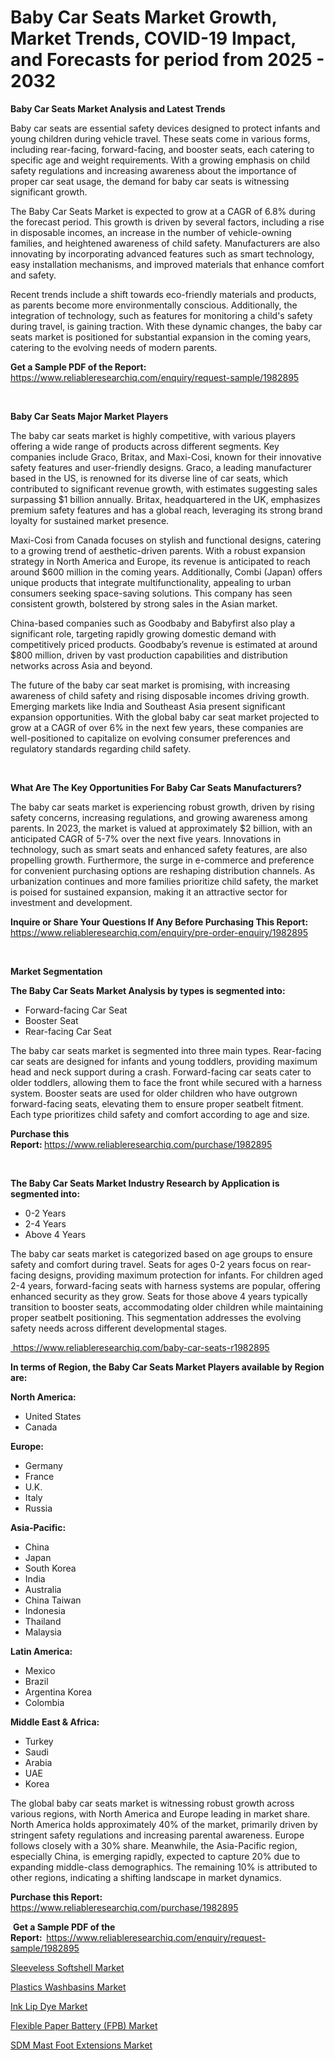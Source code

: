 <p><h1>Baby Car Seats Market Growth, Market Trends, COVID-19 Impact, and Forecasts for period from 2025 - 2032</h1></p><p><strong>Baby Car Seats Market Analysis and Latest Trends</strong></p>
<p><p>Baby car seats are essential safety devices designed to protect infants and young children during vehicle travel. These seats come in various forms, including rear-facing, forward-facing, and booster seats, each catering to specific age and weight requirements. With a growing emphasis on child safety regulations and increasing awareness about the importance of proper car seat usage, the demand for baby car seats is witnessing significant growth.</p><p>The Baby Car Seats Market is expected to grow at a CAGR of 6.8% during the forecast period. This growth is driven by several factors, including a rise in disposable incomes, an increase in the number of vehicle-owning families, and heightened awareness of child safety. Manufacturers are also innovating by incorporating advanced features such as smart technology, easy installation mechanisms, and improved materials that enhance comfort and safety.</p><p>Recent trends include a shift towards eco-friendly materials and products, as parents become more environmentally conscious. Additionally, the integration of technology, such as features for monitoring a child's safety during travel, is gaining traction. With these dynamic changes, the baby car seats market is positioned for substantial expansion in the coming years, catering to the evolving needs of modern parents.</p></p>
<p><strong>Get a Sample PDF of the Report:&nbsp;</strong> <a href="https://www.reliableresearchiq.com/enquiry/request-sample/1982895?utm_campaign=99&utm_medium=2&utm_source=Github&utm_content=ia&utm_term=06042025&utm_id=baby-car-seats">https://www.reliableresearchiq.com/enquiry/request-sample/1982895</a></p>
<p>&nbsp;</p>
<p><strong>Baby Car Seats Major Market Players</strong></p>
<p><p>The baby car seats market is highly competitive, with various players offering a wide range of products across different segments. Key companies include Graco, Britax, and Maxi-Cosi, known for their innovative safety features and user-friendly designs. Graco, a leading manufacturer based in the US, is renowned for its diverse line of car seats, which contributed to significant revenue growth, with estimates suggesting sales surpassing $1 billion annually. Britax, headquartered in the UK, emphasizes premium safety features and has a global reach, leveraging its strong brand loyalty for sustained market presence.</p><p>Maxi-Cosi from Canada focuses on stylish and functional designs, catering to a growing trend of aesthetic-driven parents. With a robust expansion strategy in North America and Europe, its revenue is anticipated to reach around $600 million in the coming years. Additionally, Combi (Japan) offers unique products that integrate multifunctionality, appealing to urban consumers seeking space-saving solutions. This company has seen consistent growth, bolstered by strong sales in the Asian market.</p><p>China-based companies such as Goodbaby and Babyfirst also play a significant role, targeting rapidly growing domestic demand with competitively priced products. Goodbaby’s revenue is estimated at around $800 million, driven by vast production capabilities and distribution networks across Asia and beyond.</p><p>The future of the baby car seat market is promising, with increasing awareness of child safety and rising disposable incomes driving growth. Emerging markets like India and Southeast Asia present significant expansion opportunities. With the global baby car seat market projected to grow at a CAGR of over 6% in the next few years, these companies are well-positioned to capitalize on evolving consumer preferences and regulatory standards regarding child safety.</p></p>
<p>&nbsp;</p>
<p><strong>What Are The Key Opportunities For Baby Car Seats Manufacturers?</strong></p>
<p><p>The baby car seats market is experiencing robust growth, driven by rising safety concerns, increasing regulations, and growing awareness among parents. In 2023, the market is valued at approximately $2 billion, with an anticipated CAGR of 5-7% over the next five years. Innovations in technology, such as smart seats and enhanced safety features, are also propelling growth. Furthermore, the surge in e-commerce and preference for convenient purchasing options are reshaping distribution channels. As urbanization continues and more families prioritize child safety, the market is poised for sustained expansion, making it an attractive sector for investment and development.</p></p>
<p><strong>Inquire or Share Your Questions If Any Before Purchasing This Report:</strong> <a href="https://www.reliableresearchiq.com/enquiry/pre-order-enquiry/1982895?utm_campaign=99&utm_medium=2&utm_source=Github&utm_content=ia&utm_term=06042025&utm_id=baby-car-seats">https://www.reliableresearchiq.com/enquiry/pre-order-enquiry/1982895</a></p>
<p>&nbsp;</p>
<p><strong>Market Segmentation</strong></p>
<p><strong>The Baby Car Seats Market Analysis by types is segmented into:</strong></p>
<p><ul><li>Forward-facing Car Seat</li><li>Booster Seat</li><li>Rear-facing Car Seat</li></ul></p>
<p><p>The baby car seats market is segmented into three main types. Rear-facing car seats are designed for infants and young toddlers, providing maximum head and neck support during a crash. Forward-facing car seats cater to older toddlers, allowing them to face the front while secured with a harness system. Booster seats are used for older children who have outgrown forward-facing seats, elevating them to ensure proper seatbelt fitment. Each type prioritizes child safety and comfort according to age and size.</p></p>
<p><strong>Purchase this Report:&nbsp;</strong><a href="https://www.reliableresearchiq.com/purchase/1982895?utm_campaign=99&utm_medium=2&utm_source=Github&utm_content=ia&utm_term=06042025&utm_id=baby-car-seats">https://www.reliableresearchiq.com/purchase/1982895</a></p>
<p>&nbsp;</p>
<p><strong>The Baby Car Seats Market Industry Research by Application is segmented into:</strong></p>
<p><ul><li>0-2 Years</li><li>2-4 Years</li><li>Above 4 Years</li></ul></p>
<p><p>The baby car seats market is categorized based on age groups to ensure safety and comfort during travel. Seats for ages 0-2 years focus on rear-facing designs, providing maximum protection for infants. For children aged 2-4 years, forward-facing seats with harness systems are popular, offering enhanced security as they grow. Seats for those above 4 years typically transition to booster seats, accommodating older children while maintaining proper seatbelt positioning. This segmentation addresses the evolving safety needs across different developmental stages.</p></p>
<p><a href="https://www.reliableresearchiq.com/baby-car-seats-r1982895?utm_campaign=99&utm_medium=2&utm_source=Github&utm_content=ia&utm_term=06042025&utm_id=baby-car-seats">&nbsp;https://www.reliableresearchiq.com/baby-car-seats-r1982895</a></p>
<p><strong>In terms of Region, the Baby Car Seats Market Players available by Region are:</strong></p>
<p>
    <p> <strong> North America: </strong>
        <ul>
            <li>United States</li>
            <li>Canada</li>
        </ul>
        </p> 
    <p> <strong> Europe: </strong>
        <ul>
            <li>Germany</li>
            <li>France</li>
            <li>U.K.</li>
            <li>Italy</li>
            <li>Russia</li>
        </ul>
        </p> 
    <p> <strong> Asia-Pacific: </strong>
        <ul>
            <li>China</li>
            <li>Japan</li>
            <li>South Korea</li>
            <li>India</li>
            <li>Australia</li>
            <li>China Taiwan</li>
            <li>Indonesia</li>
            <li>Thailand</li>
            <li>Malaysia</li>
        </ul>
        </p> 
    <p> <strong> Latin America: </strong>
        <ul>
            <li>Mexico</li>
            <li>Brazil</li>
            <li>Argentina Korea</li>
            <li>Colombia</li>
        </ul>
        </p> 
    <p> <strong> Middle East & Africa: </strong>
        <ul>
            <li>Turkey</li>
            <li>Saudi</li>
            <li>Arabia</li>
            <li>UAE</li>
            <li>Korea</li>
        </ul>
    </p>
    </p>
<p><p>The global baby car seats market is witnessing robust growth across various regions, with North America and Europe leading in market share. North America holds approximately 40% of the market, primarily driven by stringent safety regulations and increasing parental awareness. Europe follows closely with a 30% share. Meanwhile, the Asia-Pacific region, especially China, is emerging rapidly, expected to capture 20% due to expanding middle-class demographics. The remaining 10% is attributed to other regions, indicating a shifting landscape in market dynamics.</p></p>
<p><strong>Purchase this Report: </strong><a href="https://www.reliableresearchiq.com/purchase/1982895?utm_campaign=99&utm_medium=2&utm_source=Github&utm_content=ia&utm_term=06042025&utm_id=baby-car-seats">https://www.reliableresearchiq.com/purchase/1982895</a></p>
<p>&nbsp;<strong>Get a Sample PDF of the Report:&nbsp;&nbsp;</strong><a href="https://www.reliableresearchiq.com/enquiry/request-sample/1982895?utm_campaign=99&utm_medium=2&utm_source=Github&utm_content=ia&utm_term=06042025&utm_id=baby-car-seats">https://www.reliableresearchiq.com/enquiry/request-sample/1982895</a></p>
<p><strong></strong></p>
<p><p><a href="https://github.com/eimutelufta/Market-Research-Report-List-1/blob/main/sleeveless-softshell-market.md?utm_campaign=99&utm_medium=2&utm_source=Github&utm_content=ia&utm_term=06042025&utm_id=baby-car-seats">Sleeveless Softshell Market</a></p><p><a href="https://github.com/saqafidrahea/Market-Research-Report-List-1/blob/main/plastics-washbasins-market.md?utm_campaign=99&utm_medium=2&utm_source=Github&utm_content=ia&utm_term=06042025&utm_id=baby-car-seats">Plastics Washbasins Market</a></p><p><a href="https://github.com/atawanyeze/Market-Research-Report-List-1/blob/main/ink-lip-dye-market.md?utm_campaign=99&utm_medium=2&utm_source=Github&utm_content=ia&utm_term=06042025&utm_id=baby-car-seats">Ink Lip Dye Market</a></p><p><a href="https://github.com/afghatakito29/Market-Research-Report-List-1/blob/main/flexible-paper-battery-fpb-market.md?utm_campaign=99&utm_medium=2&utm_source=Github&utm_content=ia&utm_term=06042025&utm_id=baby-car-seats">Flexible Paper Battery (FPB) Market</a></p><p><a href="https://github.com/vespigeakexc/Market-Research-Report-List-1/blob/main/sdm-mast-foot-extensions-market.md?utm_campaign=99&utm_medium=2&utm_source=Github&utm_content=ia&utm_term=06042025&utm_id=baby-car-seats">SDM Mast Foot Extensions Market</a></p></p>